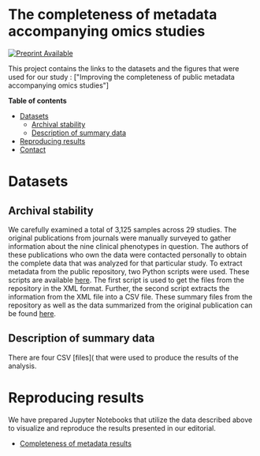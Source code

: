 # The completeness of metadata accompanying omics studies

[![Preprint Available](https://img.shields.io/badge/Preprint-online-green.svg)](https://osf.io/na5j8/)

This project contains the links to the datasets and the figures that were used for our study : ["Improving the completeness of public metadata accompanying omics studies"]

**Table of contents**
* [Datasets](#datasets)
  * [Archival stability](#archival-stability)
  * [Description of summary data](#description-of-summary-data)
* [Reproducing results](#reproducing-results)
* [Contact](#contact)


# Datasets

## Archival stability

We carefully examined a total of 3,125 samples across 29 studies. The original publications from journals were manually surveyed to gather information about the nine clinical phenotypes in question. The authors of these publications who own the data were contacted personally to obtain the complete data that was analyzed for that particular study. To extract metadata from the public repository, two Python scripts were used. These scripts are available [here](https://github.com/Mangul-Lab-USC/Completeness-of-Metadata-Accompanying-Omics-Studies/tree/main/scripts). The first script is used to get the files from the repository in the XML format. Further, the second script extracts the information from the XML file into a CSV file. These summary files from the repository as well as the data summarized from the original publication can be found [here](https://drive.google.com/drive/folders/1tnifubMuldAjFUlIKiLln1fLfojDMSMx?usp=sharing).

## Description of summary data

There are four CSV [files]( that were used to produce the results of the analysis.


# Reproducing results

We have prepared Jupyter Notebooks that utilize the data described above to visualize and reproduce the results presented in our editorial. 

* [Completeness of metadata results](https://github.com/Mangul-Lab-USC/Completeness-of-Metadata-Accompanying-Omics-Studies/blob/main/notebooks/sepsis_metadata_results.ipynb)
